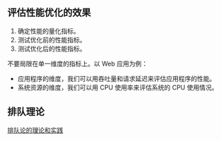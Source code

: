 
## 评估性能优化的效果

1. 确定性能的量化指标。
2. 测试优化前的性能指标。
3. 测试优化后的性能指标。

不要局限在单一维度的指标上。以 Web 应用为例：

* 应用程序的维度，我们可以用吞吐量和请求延迟来评估应用程序的性能。
* 系统资源的维度，我们可以用 CPU 使用率来评估系统的 CPU 使用情况。

## 排队理论

[排队论的理论和实践](https://zhuanlan.zhihu.com/p/138887556)
